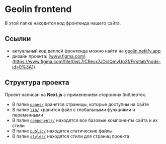 # Geolin frontend
В этой папке находится код фронтенда нашего сайта.

## Ссылки
* актуальный код деплой фронтенда можно найти на [geolin.netlify.app](https://geolin.netlify.app/)
* дизайн проекта: [www.figma.com](https://www.figma.com/file/0wL7iCRecx7JDcIQmvUo3f/Firstlab?node-id=0%3A1)

## Структура проекта
Проект написан на __Next.js__ с применением сторонних библеотек.

* В папке [`pages/`](https://github.com/M3100Team/firstlab/tree/main/frontend/pages) хранятся страницы, которые доступны на сайте
* В папке [`lib/`](https://github.com/M3100Team/firstlab/tree/main/frontend/lib) хранится файл с глобальными функциями и переменными
* В папке [`components/`](https://github.com/M3100Team/firstlab/tree/main/frontend/components) находятся все базовые компоненты сайта и их стили
* В папке [`public/`](https://github.com/M3100Team/firstlab/tree/main/frontend/public) находятся статические файлы
* В папке [`styles/`](https://github.com/M3100Team/firstlab/tree/main/frontend/styles) находятся стили для страниц проекта
